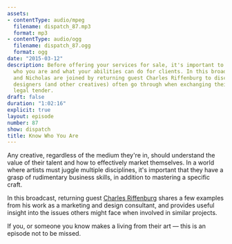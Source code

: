 ```yaml
---
assets:
- contentType: audio/mpeg
  filename: dispatch_87.mp3
  format: mp3
- contentType: audio/ogg
  filename: dispatch_87.ogg
  format: ogg
date: "2015-03-12"
description: Before offering your services for sale, it's important to understand
  who you are and what your abilities can do for clients. In this broadcast, Joshua
  and Nicholas are joined by returning guest Charles Riffenburg to discuss the pitfalls
  designers (and other creatives) often go through when exchanging their talent for
  legal tender.
draft: false
duration: "1:02:16"
explicit: true
layout: episode
number: 87
show: dispatch
title: Know Who You Are
---
```

Any creative, regardless of the medium they're in, should understand the value of their talent and how to effectively market themselves. In a world where artists must juggle multiple disciplines, it's important that they have a grasp of rudimentary business skills, in addition to mastering a specific craft.

In this broadcast, returning guest [Charles Riffenburg](http://grabbagmedia.com) shares a few examples from his work as a marketing and design consultant, and provides useful insight into the issues others might face when involved in similar projects.

If you, or someone you know makes a living from their art &mdash; this is an episode not to be missed.